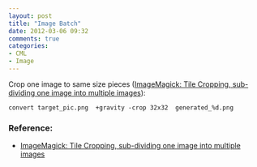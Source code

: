 ```yaml
---
layout: post
title: "Image Batch"
date: 2012-03-06 09:32
comments: true
categories: 
- CML
- Image
---
```


Crop one image to same size pieces ([ImageMagick: Tile Cropping, sub-dividing one image into multiple images][]):

    convert target_pic.png  +gravity -crop 32x32  generated_%d.png


### Reference:

- [ImageMagick: Tile Cropping, sub-dividing one image into multiple images][]

[ImageMagick: Tile Cropping, sub-dividing one image into multiple images]: http://www.imagemagick.org/Usage/crop/#crop_tile
